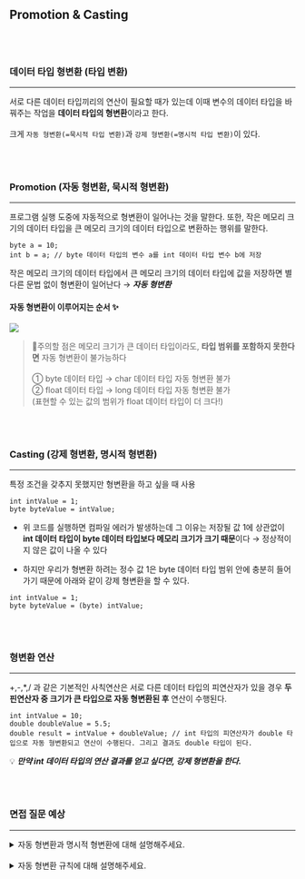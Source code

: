 ## Promotion & Casting

<br><br>

### 데이터 타입 형변환 (타입 변환)
---
서로 다른 데이터 타입끼리의 연산이 필요할 때가 있는데 이때 변수의 데이터 타입을 바꿔주는 작업을 **데이터 타입의 형변환**이라고 한다. <br><br>
크게 ```자동 형변환(=묵시적 타입 변환)```과 ```강제 형변환(=명시적 타입 변환)```이 있다.

<br><br>

### Promotion (자동 형변환, 묵시적 형변환)
---
프로그램 실행 도중에 자동적으로 형변환이 일어나는 것을 말한다. 또한, 작은 메모리 크기의 데이터 타입을 큰 메모리 크기의 데이터 타입으로 변환하는 행위를 말한다.

```
byte a = 10;
int b = a; // byte 데이터 타입의 변수 a를 int 데이터 타입 변수 b에 저장
```

작은 메모리 크기의 데이터 타입에서 큰 메모리 크기의 데이터 타입에 값을 저장하면 별다른 문법 없이 형변환이 일어난다 → ***자동 형변환***

#### 자동 형변환이 이루어지는 순서 ✨

<img src="https://github.com/user-attachments/assets/81ee4050-eb70-4e20-9b99-bff5690537c8">

<br>

> 📢주의할 점은 메모리 크기가 큰 데이터 타입이라도, **타입 범위를 포함하지 못한다면** 자동 형변환이 불가능하다 <br><br>
① byte 데이터 타입 → char 데이터 타입 자동 형변환 불가 <br>
② float 데이터 타입 → long 데이터 타입 자동 형변환 불가
<br> (표현할 수 있는 값의 범위가 float 데이터 타입이 더 크다!)

<br><br>

### Casting (강제 형변환, 명시적 형변환)
---
특정 조건을 갖추지 못했지만 형변환을 하고 싶을 때 사용

```
int intValue = 1;
byte byteValue = intValue;
```
- 위 코드를 실행하면 컴파일 에러가 발생하는데 그 이유는 저장될 값 1에 상관없이 **int 데이터 타입이 byte 데이터 타입보다 메모리 크기가 크기 때문**이다 → 정상적이지 않은 값이 나올 수 있다

- 하지만 우리가 형변환 하려는 정수 값 1은 byte 데이터 타입 범위 안에 충분히 들어가기 때문에 아래와 같이 강제 형변환을 할 수 있다.

```
int intValue = 1;
byte byteValue = (byte) intValue;
```

<br><br>

### 형변환 연산
---
+,-,*,/ 과 같은 기본적인 사칙연산은 서로 다른 데이터 타입의 피연산자가 있을 경우 **두 핀연산자 중 크기가 큰 타입으로 자동 형변환된 후** 연산이 수행된다. <br>

```
int intValue = 10;
double doubleValue = 5.5;
double result = intValue + doubleValue; // int 타입의 피연산자가 double 타입으로 자동 형변환되고 연산이 수행된다. 그리고 결과도 double 타입이 된다.
```

💡 ***만약 int 데이터 타입의 연산 결과를 얻고 싶다면, 강제 형변환을 한다.***

<br><br>

### 면접 질문 예상
---
<details>
  <summary>자동 형변환과 명시적 형변환에 대해 설명해주세요.</summary>
    <br>
    자동 형변환은 작은 데이터 타입이 큰 데이터 타입으로 변환될 때, 컴파일러가 자동으로 처리하는 형변환입니다. 예를 들어 int 타입이 long 타입으로 변환될 때 발생합니다.
    <br><br>
    명시적 형변환은 자동 형변환 법칙에 맞지 않지만 형변환을 진행해야 하는 경우 사용합니다. 개발자가 직접 형변환을 지정하는 것으로, 필요한 경우에 사용됩니다. 작은 데이터 타입에서 큰 데이터 타입으로의 변환이 필요한 경우에 사용합니다. 이때 데이터 손실이 발생할 수 있습니다. 
</details>

<br>

<details>
  <summary>자동 형변환 규칙에 대해 설명해주세요.</summary>
    <br>
    자료형의 크기가 큰 방향으로 형변환이 일어납니다. 예를 들어, byte → short → int → long → float → double 순서로 형변환이 이루어집니다. 
    <br><br>
    자료형 크기와 상관없이, 실수 자료형은 정수 자료형보다 우선적으로 형변환됩니다.
</details>
